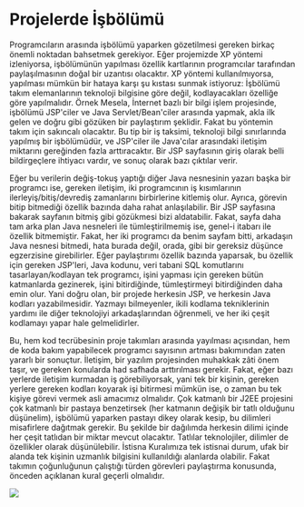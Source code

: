 # Projelerde İşbölümü

Programcıların arasında işbölümü yaparken gözetilmesi gereken birkaç
önemli noktadan bahsetmek gerekiyor.  Eğer projemizde XP yöntemi
izleniyorsa, işbölümünün yapılması özellik kartlarının programcılar
tarafından paylaşılmasının doğal bir uzantısı olacaktır.  XP yöntemi
kullanılmıyorsa, yapılması mümkün bir hataya karşı şu kıstası sunmak
istiyoruz: İşbölümü takım elemanlarının teknoloji bilgisine göre
değil, kodlayacakları özelliğe göre yapılmalıdır.  Örnek Mesela,
İnternet bazlı bir bilgi işlem projesinde, işbölümü JSP'ciler ve Java
Servlet/Bean'ciler arasında yapmak, akla ilk gelen ve doğru gibi
gözüken bir paylaştırım şeklidir. Fakat bu yöntemin takım için
sakıncalı olacaktır. Bu tip bir iş taksimi, teknoloji bilgi
sınırlarında yapılmış bir işbölümüdür, ve JSP'ciler ile Java'cılar
arasındaki iletişim miktarını gereğinden fazla arttıracaktır.  Bir JSP
sayfasının giriş olarak belli bildirgeçlere ihtiyacı vardır, ve sonuç
olarak bazı çıktılar verir.

Eğer bu verilerin değiş-tokuş yaptığı diğer Java nesnesinin yazarı
başka bir programcı ise, gereken iletişim, iki programcının iş
kısımlarının ilerleyiş/bitiş/devrediş zamanlarını birbirlerine
kitlemiş olur.  Ayrıca, görevin bitip bitmediği özellik bazında daha
rahat anlaşılabilir. Bir JSP sayfasına bakarak sayfanın bitmiş gibi
gözükmesi bizi aldatabilir. Fakat, sayfa daha tam arka plan Java
nesneleri ile tümleştirilmemiş ise, genel-i itabarı ile özellik
bitmemiştir. Fakat, her iki programcı da benim sayfam bitti, arkadaşın
Java nesnesi bitmedi, hata burada değil, orada, gibi bir gereksiz
düşünce egzerzisine girebilirler.  Eğer paylaştırımı özellik bazında
yaparsak, bu özellik için gereken JSP'leri, Java kodunu, veri tabani
SQL komutlarını tasarlayan/kodlayan tek programcı, işini yapması için
gereken bütün katmanlarda gezinerek, işini bitirdiğinde, tümleştirmeyi
bitirdiğinden daha emin olur.  Yani doğru olan, bir projede herkesin
JSP, ve herkesin Java kodları yazabilmesidir. Yazmayı bilmeyenler,
ikili kodlama tekniklerinin yardımı ile diğer teknolojiyi
arkadaşlarından öğrenmeli, ve her iki çeşit kodlamayı yapar hale
gelmelidirler.

Bu, hem kod tecrübesinin proje takımları arasında yayılması açısından,
hem de koda bakım yapabilecek programcı sayısının artması bakımından
zaten yararlı bir sonuçtur.  İletişim, bir yazılım projesinden
muhakkak zâti önem taşır, ve gereken konularda had safhada
arttırılması gerekir. Fakat, eğer bazı yerlerde iletişim kurmadan iş
görebiliyorsak, yani tek bir kişinin, gereken yerlere gereken kodları
koyarak işi bitirmesi mümkün ise, o zaman bu tek kişiye görevi vermek
asli amacımız olmalıdır.  Çok katmanlı bir J2EE projesini çok katmanlı
bir pastaya benzetirsek (her katmanın değişik bir tatlı olduğunu
düşünelim), işbölümü yaparken pastayı dikey olarak kesip, bu dilimleri
misafirlere dağıtmak gerekir. Bu şekilde bir dağılımda herkesin dilimi
içinde her çeşit tatlıdan bir miktar mevcut olacaktır. Tatlılar
teknolojiler, dilimler de özellikler olarak düşünülebilir.  İstisna
Kuralımıza tek istisnai durum, ufak bir alanda tek kişinin uzmanlık
bilgisini kullanıldığı alanlarda olabilir.  Fakat takımın çoğunluğunun
çalıştığı türden görevleri paylaştırma konusunda, önceden açıklanan
kural geçerli olmalıdır.

![](cake.jpg)

